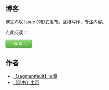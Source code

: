## 博客
博文均以 Issue 的形式发布。坚持写作，专注内容。

点此阅读：

[![](./btn_read.png)][issue_link]


## 作者
- [【segmentfault】文章](https://segmentfault.com/blog/onestark)
- [【简书】主页](http://www.jianshu.com/users/kxLbyQ/latest_articles)


[issue_link]: https://github.com/onestark/onestark.github.io/issues